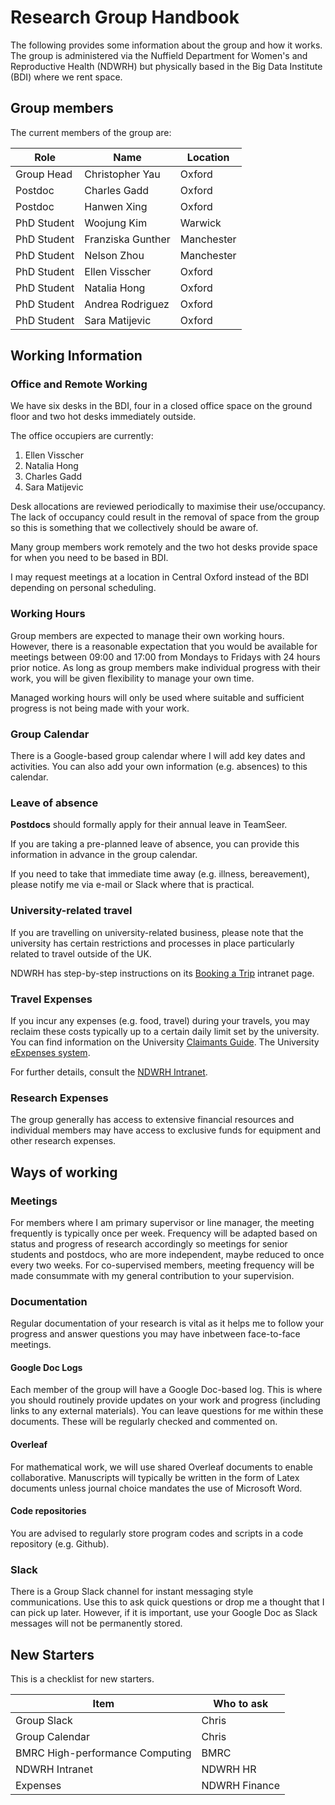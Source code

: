 # Research Group Handbook

The following provides some information about the group and how it works. The group is administered via the Nuffield Department for Women's and Reproductive Health (NDWRH) but physically based in the Big Data Institute (BDI) where we rent space.

## Group members

The current members of the group are:

|Role|Name|Location|
|-------|-----------------|-------|
|Group Head|Christopher Yau|Oxford|
|Postdoc|Charles Gadd|Oxford|
|Postdoc|Hanwen Xing|Oxford|
|PhD Student|Woojung Kim|Warwick|
|PhD Student|Franziska Gunther|Manchester|
|PhD Student|Nelson Zhou|Manchester|
|PhD Student|Ellen Visscher|Oxford|
|PhD Student|Natalia Hong|Oxford|
|PhD Student|Andrea Rodriguez|Oxford|
|PhD Student|Sara Matijevic|Oxford|

## Working Information

### Office and Remote Working

We have six desks in the BDI, four in a closed office space on the ground floor and two hot desks immediately outside.

The office occupiers are currently:

1. Ellen Visscher
2. Natalia Hong
3. Charles Gadd
4. Sara Matijevic

Desk allocations are reviewed periodically to maximise their use/occupancy. The lack of occupancy could result in the removal of space from the group so this is something that we collectively should be aware of.

Many group members work remotely and the two hot desks provide space for when you need to be based in BDI.

I may request meetings at a location in Central Oxford instead of the BDI depending on personal scheduling.

### Working Hours

Group members are expected to manage their own working hours. However, there is a reasonable expectation that you would be available for meetings between 09:00 and 17:00 from Mondays to Fridays with 24 hours prior notice. As long as group members make individual progress with their work, you will be given flexibility to manage your own time.

Managed working hours will only be used where suitable and sufficient progress is not being made with your work.

### Group Calendar

There is a Google-based group calendar where I will add key dates and activities. You can also add your own information (e.g. absences) to this calendar.

### Leave of absence

**Postdocs** should formally apply for their annual leave in TeamSeer.

If you are taking a pre-planned leave of absence, you can provide this information in advance in the group calendar. 

If you need to take that immediate time away (e.g. illness, bereavement), please notify me via e-mail or Slack where that is practical.

### University-related travel

If you are travelling on university-related business, please note that the university has certain restrictions and processes in place particularly related to travel outside of the UK. 

NDWRH has step-by-step instructions on its [Booking a Trip](https://unioxfordnexus.sharepoint.com/sites/NDWR-NDWRHIntranet/SitePages/Booking-a-Trip.aspx) intranet page. 

### Travel Expenses

If you incur any expenses (e.g. food, travel) during your travels, you may reclaim these costs typically up to a certain daily limit set by the university. You can find information on the University [Claimants Guide](https://finance.admin.ox.ac.uk/travel-expenses-claimants-guide). The University [eExpenses system](https://finance.admin.ox.ac.uk/eexpenses-system).

For further details, consult the [NDWRH Intranet](https://unioxfordnexus.sharepoint.com/sites/NDWR-NDWRHIntranet).

### Research Expenses

The group generally has access to extensive financial resources and individual members may have access to exclusive funds for equipment and other research expenses.

## Ways of working

### Meetings

For members where I am primary supervisor or line manager, the meeting frequently is typically once per week. Frequency will be adapted based on status and progress of research accordingly so meetings for senior students and postdocs, who are more independent, maybe reduced to once every two weeks. For co-supervised members, meeting frequency will be made consummate with my general contribution to your supervision.

### Documentation

Regular documentation of your research is vital as it helps me to follow your progress and answer questions you may have inbetween face-to-face meetings. 

#### Google Doc Logs

Each member of the group will have a Google Doc-based log. This is where you should routinely provide updates on your work and progress (including links to any external materials).    You can leave questions for me within these documents. These will be regularly checked and commented on. 

#### Overleaf

For mathematical work, we will use shared Overleaf documents to enable collaborative. Manuscripts will typically be written in the form of Latex documents unless journal choice mandates the use of Microsoft Word.

#### Code repositories

You are advised to regularly store program codes and scripts in a code repository (e.g. Github).

### Slack

There is a Group Slack channel for instant messaging style communications. Use this to ask quick questions or drop me a thought that I can pick up later. However, if it is important, use your Google Doc as Slack messages will not be permanently stored.

## New Starters

This is a checklist for new starters.

|Item|Who to ask|
|----|----------|
|Group Slack|Chris|
|Group Calendar|Chris|
|BMRC High-performance Computing|BMRC|
|NDWRH Intranet|NDWRH HR|
|Expenses|NDWRH Finance|
